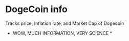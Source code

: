 # DogeCoin info

Tracks price, Inflation rate, and Market Cap of Dogecoin


* WOW, MUCH INFORMATION, VERY SCIENCE *

